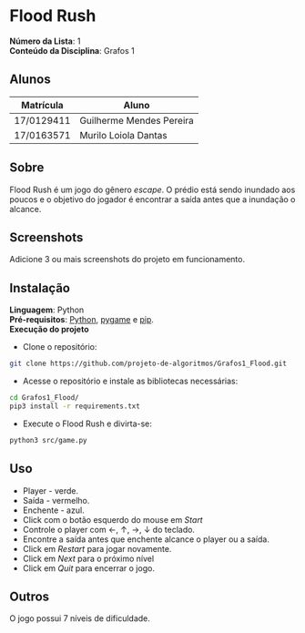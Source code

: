 # Flood Rush

**Número da Lista**: 1<br>
**Conteúdo da Disciplina**: Grafos 1<br>

## Alunos
|Matrícula | Aluno |
| -- | -- |
| 17/0129411  |  Guilherme Mendes Pereira |
| 17/0163571 |  Murilo Loiola Dantas |

## Sobre 
Flood Rush é um jogo do gênero *escape*. O prédio está sendo inundado aos poucos e o
objetivo do jogador é encontrar a saída antes que a
inundação o alcance.

## Screenshots
Adicione 3 ou mais screenshots do projeto em funcionamento.

## Instalação 
**Linguagem**: Python<br>
**Pré-requisitos**: [Python](https://www.python.org/downloads/), [pygame](https://www.pygame.org/wiki/GettingStarted) e [pip](https://packaging.python.org/tutorials/installing-packages/).<br>
**Execução do projeto** <br>

* Clone o repositório:
```bash
git clone https://github.com/projeto-de-algoritmos/Grafos1_Flood.git
```
* Acesse o repositório e instale as bibliotecas necessárias:
```bash
cd Grafos1_Flood/
pip3 install -r requirements.txt
```
* Execute o Flood Rush e divirta-se:
```bash
python3 src/game.py
```

## Uso 
* Player - verde.
* Saída - vermelho.
* Enchente - azul.
* Click com o botão esquerdo do mouse em *Start* 
* Controle o player com ←, ↑, →,  ↓ do teclado.
* Encontre a saída antes que enchente alcance o player ou a saída.
* Click em *Restart* para jogar novamente.
* Click em *Next* para o próximo nível
* Click em *Quit* para encerrar o jogo.

## Outros 
O jogo possui 7 níveis de dificuldade. 




